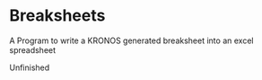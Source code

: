 # Breaksheets
A Program to write a KRONOS generated breaksheet into an excel spreadsheet


Unfinished
